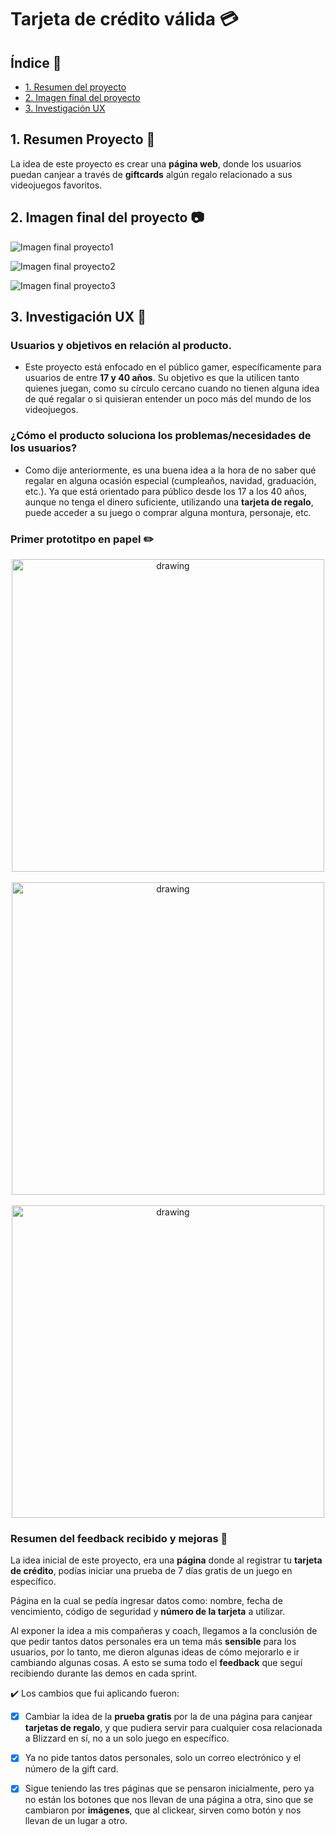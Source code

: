 # Tarjeta de crédito válida :credit_card:

## Índice :page_with_curl:

* [1. Resumen del proyecto](#1-Resumen-Proyecto)
* [2. Imagen final del proyecto](#2-Imagen-final-del-proyecto)
* [3. Investigación UX](#3-Investigación-UX)

## 1. Resumen Proyecto :scroll:

La idea de este proyecto es crear una **página web**, donde los usuarios puedan canjear a través de **giftcards** algún regalo relacionado a sus videojuegos  favoritos.

## 2. Imagen final del proyecto :camera:

![Imagen final proyecto1](https://i.ibb.co/zS9snVq/1.jpg)

![Imagen final proyecto2](https://i.ibb.co/nM4xRD7/2-1.jpg)

![Imagen final proyecto3](https://i.ibb.co/tB52gzq/3.jpg)

## 3. Investigación UX :art:

### Usuarios y objetivos en relación al producto.

- Este proyecto está enfocado en el público gamer, específicamente para usuarios de entre **17 y 40 años**. Su objetivo es que la utilicen tanto quienes juegan, como su círculo cercano cuando no tienen alguna idea de qué regalar o si quisieran entender un poco más del mundo de los videojuegos.

### ¿Cómo el producto soluciona los problemas/necesidades de los usuarios?

- Como dije anteriormente, es una buena idea a la hora de no saber qué regalar en alguna ocasión especial (cumpleaños, navidad, graduación, etc.). Ya que está orientado para público desde los 17 a los 40 años, aunque no tenga el dinero suficiente, utilizando una **tarjeta de regalo**, puede acceder a su juego o comprar alguna montura, personaje, etc.

### Primer prototitpo en papel :pencil2:

<div style="text-align:center">
<img src="https://i.ibb.co/7WgwDTL/protpapel1.jpg" alt="drawing" width="500" text-align="center"/>
</div>
<br/>
<div style="text-align:center">
<img src="https://i.ibb.co/xS0MnXN/protpapel2.jpg" alt="drawing" width="500" text-align="center"/>
</div>
<br/>
<div style="text-align:center">
<img src="https://i.ibb.co/9bctH6K/protpapel3.jpg" alt="drawing" width="500" text-align="center"/>
</div>


### Resumen del feedback recibido y mejoras :memo:

La idea inicial de este proyecto, era una **página** donde al registrar tu **tarjeta de crédito**, podías iniciar una prueba de 7 días gratis de un juego en específico. 

Página en la cual se pedía ingresar datos como: nombre, fecha de vencimiento, código de seguridad y **número de la tarjeta** a utilizar. 

Al exponer la idea a mis compañeras y coach, llegamos a la conclusión de que pedir tantos datos personales era un tema más **sensible** para los usuarios, por lo tanto, me dieron algunas ideas de cómo mejorarlo e ir cambiando algunas cosas. A esto se suma todo el **feedback** que seguí recibiendo durante las demos en cada sprint.

:heavy_check_mark: Los cambios que fui aplicando fueron:


- [x] Cambiar la idea de la **prueba gratis** por la de una página para canjear **tarjetas de regalo**, y que pudiera servir para cualquier cosa relacionada a Blizzard en sí, no a un solo juego en específico.
- [x] Ya no pide tantos datos personales, solo un correo electrónico y el número de la gift card.
- [x] Sigue teniendo las tres páginas que se pensaron inicialmente, pero ya no están los botones que nos llevan de una página a otra, sino que se cambiaron por **imágenes**, que al clickear, sirven como botón y nos llevan de un lugar a otro.


